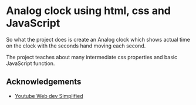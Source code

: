 
# Analog clock using html, css and JavaScript

So what the project does is create an Analog clock which shows actual time on the clock with the seconds hand moving each second.

The project teaches about many intermediate css properties and basic JavaScript function.



## Acknowledgements

 - [Youtube Web dev Simplified](https://www.youtube.com/@WebDevSimplified)

